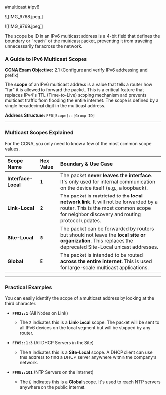 #multicast #ipv6 

![[IMG_9768.jpeg]]

![[IMG_9769.jpeg]]

The scope be ID in an IPv6 multicast address is a 4-bit field that defines the boundary or "reach" of the multicast packet, preventing it from traveling unnecessarily far across the network.
### A Guide to IPv6 Multicast Scopes

**CCNA Exam Objective:** 2.1 (Configure and verify IPv6 addressing and prefix)

The **scope** of an IPv6 multicast address is a value that tells a router how "far" it is allowed to forward the packet. This is a critical feature that replaces IPv4's TTL (Time-to-Live) scoping mechanism and prevents multicast traffic from flooding the entire internet. The scope is defined by a single hexadecimal digit in the multicast address.

**Address Structure:** `FF0[Scope]::[Group ID]`

***

### Multicast Scopes Explained

For the CCNA, you only need to know a few of the most common scope values.

| Scope Name | Hex Value | Boundary & Use Case |
| :--- | :--- | :--- |
| **Interface-Local** | **1** | The packet **never leaves the interface**. It's only used for internal communication on the device itself (e.g., a loopback). |
| **Link-Local** | **2** | The packet is restricted to the **local network link**. It will not be forwarded by a router. This is the most common scope for neighbor discovery and routing protocol updates. |
| **Site-Local** | **5** | The packet can be forwarded by routers but should not leave the **local site or organization**. This replaces the deprecated Site-Local unicast addresses. |
| **Global** | **E** | The packet is intended to be routed **across the entire internet**. This is used for large-scale multicast applications. |

---

### Practical Examples

You can easily identify the scope of a multicast address by looking at the third character.

* **`FF02::1`** (All Nodes on Link)
    * The `2` indicates this is a **Link-Local** scope. The packet will be sent to all IPv6 devices on the local segment but will be stopped by any router.

* **`FF05::1:3`** (All DHCP Servers in the Site)
    * The `5` indicates this is a **Site-Local** scope. A DHCP client can use this address to find a DHCP server anywhere within the company's network.

* **`FF0E::101`** (NTP Servers on the Internet)
    * The `E` indicates this is a **Global** scope. It's used to reach NTP servers anywhere on the public internet.

